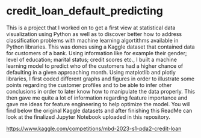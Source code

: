 # credit_loan_default_predicting

This is a project that I worked on to get a first view at statistical data visualization using Python as well as to discover better how to address classification problems with
machine learning algortithms available in Python libraries. This was dones using a Kaggle dataset that contained data for customers of a bank. Using information like for example
their gender; level of education; marital status; credit scores etc., I built a machine learning model to predict who of the customers had a higher chance of defaulting in a given
approaching month. Using matplotlib and plotly libraries, I first coded different graphs and figures in order to illustrate some points regarding the customer profiles and to be able
to infer other conclusions in order to later know how to manipulate the data properly. This then gave me quite a lot of information regarding feature importance and gave me ideas for
feature engineering to help optimize the model. 
You will find below the original Kaggle datasets and after finishing this ReadMe can look at the finalized Jupyter Notebook uploaded in this repository.

https://www.kaggle.com/competitions/mbd-2023-s1-pda2-credit-loan
